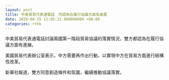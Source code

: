```yaml
---
layout: post
title: 中美貿易代表通電話　均認為在履行協議方面有進展
date: 2020-08-25 12:05:22.000000000 +08:00
categories: rthk
---
```


中美貿易代表通電話討論兩國第一階段貿易協議的落實情況，雙方都認為在履行協議方面有進展。

美國貿易代表辦公室表示，中方需要再作出行動，以實現中方在貿易方面進行結構性改革。

新華社報道，雙方同意創造條件和氛圍，繼續推動協議落實。
